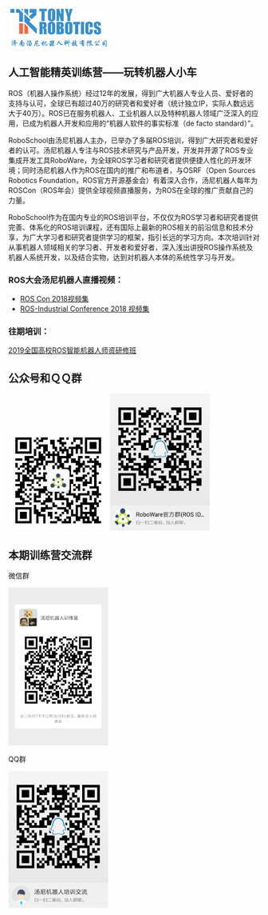 ![](assets/img/logo.png)


## 人工智能精英训练营——玩转机器人小车

ROS（机器人操作系统）经过12年的发展，得到广大机器人专业人员、爱好者的支持与认可，全球已有超过40万的研究者和爱好者（统计独立IP，实际人数远远大于40万）。ROS已在服务机器人、工业机器人以及特种机器人领域广泛深入的应用，已成为机器人开发和应用的“机器人软件的事实标准（de facto standard）”。

RoboSchool由汤尼机器人主办，已举办了多届ROS培训，得到广大研究者和爱好者的认可。汤尼机器人专注与ROS技术研究与产品开发，开发并开源了ROS专业集成开发工具RoboWare，为全球ROS学习者和研究者提供便捷人性化的开发环境；同时汤尼机器人作为ROS在国内的推广和布道者，与OSRF（Open Sources Robotics Foundation，ROS官方开源基金会）有着深入合作，汤尼机器人每年为ROSCon（ROS年会）提供全球视频直播服务，为ROS在全球的推广贡献自己的力量。

RoboSchool作为在国内专业的ROS培训平台，不仅仅为ROS学习者和研究者提供完善、体系化的ROS培训课程，还有国际上最新的ROS相关的前沿信息和技术分享，为广大学习者和研究者提供学习的框架，指引长远的学习方向。本次培训针对从事机器人领域相关的学习者、开发者和爱好者，深入浅出讲授ROS操作系统及机器人系统开发，以及结合实物，达到对机器人本体的系统性学习与开发。

### ROS大会汤尼机器人直播视频：

- [ROS Con 2018视频集](https://www.bilibili.com/video/av33885949)
- [ROS-Industrial Conference 2018 视频集](https://www.bilibili.com/video/av41235920)

### 往期培训：

 [2019全国高校ROS智能机器人师资研修班](https://mp.weixin.qq.com/s?__biz=MzU4NzE2NzI3Mg==&mid=2247484205&idx=2&sn=2520df11df8e1eb25824b26795ef82d0&chksm=fdf1606aca86e97cbe3fbefb06dbf4e657ff410c4e693d2ece9efc4f22a242ae8d2caccc0749&mpshare=1&scene=1&srcid=0219XwK4iftSgIGRUxkZhxPK&pass_ticket=9LXrQGLaUIYttEGwjtDvEmN%2FLOpiKBh%2BIx68%2Ft5eTkLd4syhHL%2FQI4%2B4lEQCDvCG#rd)


## 公众号和ＱＱ群

<img src="assets/img/ROS_code.jpg" width="200" hegiht="200" />
<img src="assets/img/RoboWare.jpg" width="200" hegiht="200"/>

## 本期训练营交流群

微信群

<img src="assets/img/wechat.jpg" width="200">


QQ群

<img src="assets/img/ros2019.jpg" width="200">
